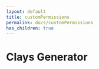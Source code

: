 ```yaml
---
layout: default
title: customPermissions
permalink: docs/customPermissions
has_children: true
---
```



# Clays Generator

